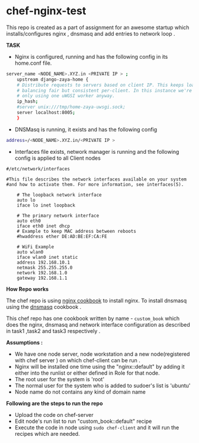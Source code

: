 # chef-nginx-test
This repo is created as a part of assignment for an awesome startup which installs/configures nginx , dnsmasq and add entries to network loop .

**TASK**

*  Nginx is configured, running and has the following config in its home.conf file.

``` bash
server_name <NODE_NAME>.XYZ.in <PRIVATE IP > ;
	upstream django-zaya-home {
	# Distribute requests to servers based on client IP. This keeps load
	# balancing fair but consistent per-client. In this instance we're
	# only using one uWGSI worker anyway.
	ip_hash;
	#server unix:///tmp/home-zaya-uwsgi.sock;
	server localhost:8005;
	}
``` 

*  DNSMasq is running, it exists and has the following config

``` bash
address=/<NODE_NAME>.XYZ.in/<PRIVATE IP >
```
*  Interfaces file exists, network manager is running and the following config is applied to all Client nodes 

 
```
#/etc/network/interfaces

#This file describes the network interfaces available on your system
#and how to activate them. For more information, see interfaces(5).

	# The loopback network interface
	auto lo
	iface lo inet loopback

	# The primary network interface
	auto eth0
	iface eth0 inet dhcp
	# Example to keep MAC address between reboots
	#hwaddress ether DE:AD:BE:EF:CA:FE

	# WiFi Example
	auto wlan0
	iface wlan0 inet static
	address 192.168.10.1
	netmask 255.255.255.0
	network 192.168.1.0
	gateway 192.168.1.1
```

**How Repo works**

The chef repo is using [nginx cookbook](https://supermarket.chef.io/cookbooks/nginx) to install nginx. To install dnsmasq using the [dnsmasq](https://supermarket.chef.io/cookbooks/dnsmasq) cookbook .

This chef repo has one cookbook written by name - `custom_book` which does the nginx, dnsmasq and network interface configuration as described in task1 ,task2 and task3 respectively .

**Assumptions :** 

* We have one node server, node workstation and a new node(registered with chef server ) on which chef-client can be run .
* Nginx will be installed one time using the "nginx::default" by adding it either into the runlist or either defined in Role for that node.
* The root user for the system is 'root'
* The normal user for the system who is added to sudoer's list is 'ubuntu'
* Node name do not contains any kind of domain name

**Following are the steps to run the repo**

* Upload the code on chef-server
* Edit node's run list to run "custom_book::default" recipe
* Execute the code in node using `sudo chef-client` and it will run the recipes which are needed.
